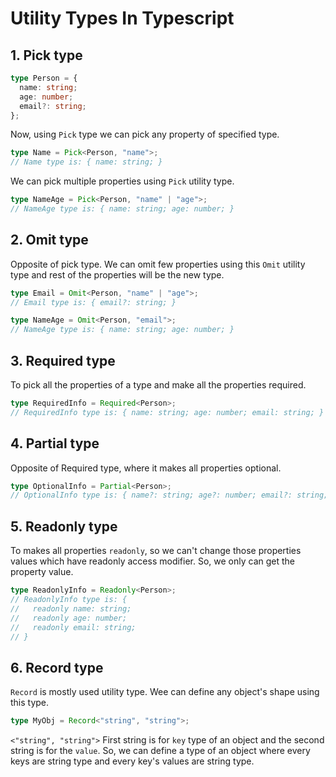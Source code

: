 # Utility Types In Typescript

## 1. Pick type

```ts
type Person = {
  name: string;
  age: number;
  email?: string;
};
```

Now, using `Pick` type we can pick any property of specified type.

```ts
type Name = Pick<Person, "name">;
// Name type is: { name: string; }
```

We can pick multiple properties using `Pick` utility type.

```ts
type NameAge = Pick<Person, "name" | "age">;
// NameAge type is: { name: string; age: number; }
```

## 2. Omit type

Opposite of pick type. We can omit few properties using this `Omit` utility type and rest of the properties will be the new type.

```ts
type Email = Omit<Person, "name" | "age">;
// Email type is: { email?: string; }
```

```ts
type NameAge = Omit<Person, "email">;
// NameAge type is: { name: string; age: number; }
```

## 3. Required type

To pick all the properties of a type and make all the properties required.

```ts
type RequiredInfo = Required<Person>;
// RequiredInfo type is: { name: string; age: number; email: string; }
```

## 4. Partial type

Opposite of Required type, where it makes all properties optional.

```ts
type OptionalInfo = Partial<Person>;
// OptionalInfo type is: { name?: string; age?: number; email?: string; }
```

## 5. Readonly type

To makes all properties `readonly`, so we can't change those properties values which have readonly access modifier. So, we only can get the property value.

```ts
type ReadonlyInfo = Readonly<Person>;
// ReadonlyInfo type is: {
//   readonly name: string;
//   readonly age: number;
//   readonly email: string;
// }
```

## 6. Record type

`Record` is mostly used utility type. Wee can define any object's shape using this type.

```ts
type MyObj = Record<"string", "string">;
```

`<"string", "string">` First string is for `key` type of an object and the second string is for the `value`. So, we can define a type of an object where every keys are string type and every key's values are string type.
